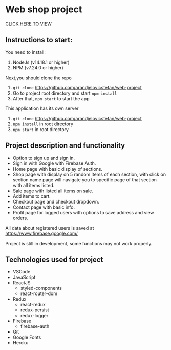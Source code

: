 # Web shop project

[CLICK HERE TO VIEW](https://arandjelovicstefan.github.io/web-project/)

## Instructions to start:

You need to install:

1. NodeJs (v14.18.1 or higher)
2. NPM (v7.24.0 or higher)

Next,you should clone the repo

1. `git clone` https://github.com/arandjelovicstefan/web-project
2. Go to project root directory and start `npm install`
3. After that, `npm start` to start the app

This application has its own server

1. `git clone` https://github.com/arandjelovicstefan/web-project
2. `npm install` in root directory
3. `npm start` in root directory

## Project description and functionality

-  Option to sign up and sign in.
-  Sign in with Google with Firebase Auth.
-  Home page with basic display of sections.
-  Shop page with display on 5 random items of each section, with click on section name page will navigate you to specific page of that section with all items listed.
-  Sale page with listed all items on sale.
-  Add items to cart.
-  Checkout page and checkout dropdown.
-  Contact page with basic info.
-  Profil page for logged users with options to save address and view orders.

All data about registered users is saved at https://www.firebase.google.com/

Project is still in development, some functions may not work properly.

## Technologies used for project

-  VSCode
-  JavaScript
-  ReactJS
   -  styled-components
   -  react-router-dom
-  Redux
   -  react-redux
   -  redux-persist
   -  redux-logger
-  Firebase
   -  firebase-auth
-  Git
-  Google Fonts
-  Heroku
